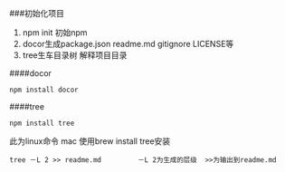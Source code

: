 ###初始化项目
1. npm init 初始npm
2. docor生成package.json readme.md gitignore LICENSE等
3. tree生车目录树 解释项目目录


####docor

    npm install docor   
    
####tree

    npm install tree     


此为linux命令  mac 使用brew install tree安装
    
    tree －L 2 >> readme.md         －L 2为生成的层级  >>为输出到readme.md

